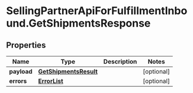 # SellingPartnerApiForFulfillmentInbound.GetShipmentsResponse

## Properties
Name | Type | Description | Notes
------------ | ------------- | ------------- | -------------
**payload** | [**GetShipmentsResult**](GetShipmentsResult.md) |  | [optional] 
**errors** | [**ErrorList**](ErrorList.md) |  | [optional] 
